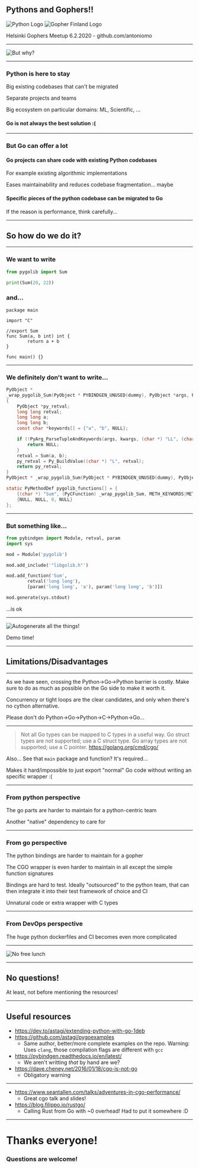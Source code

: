 ## Pythons and Gophers!!

<img src="images/python-helsinki.png" alt="Python Logo" />
<img src="images/gopher-finland.png" alt="Gopher Finland Logo" />

Helsinki Gophers Meetup 6.2.2020 - github.com/antoniomo

---

<img src="images/but-why.png" alt="But why?" />

---

### Python is here to stay

Big existing codebases that can't be migrated
<!-- .element: class="fragment" -->

Separate projects and teams
<!-- .element: class="fragment" -->

Big ecosystem on particular domains: ML, Scientific, ...
<!-- .element: class="fragment" -->

#### Go is not always the best solution :(
<!-- .element: class="fragment" -->

---

### But Go can offer a lot

#### Go projects can share code with existing Python codebases
<!-- .element: class="fragment" -->

For example existing algorithmic implementations
<!-- .element: class="fragment" -->

Eases maintainability and reduces codebase fragmentation... maybe
<!-- .element: class="fragment" -->

#### Specific pieces of the python codebase can be migrated to Go
<!-- .element: class="fragment" -->

If the reason is performance, think carefully...
<!-- .element: class="fragment" -->

---

## So how do we do it?

---

### We want to write

```python
from pygolib import Sum

print(Sum(20, 22))
```
<!-- .element: class="fragment" -->

### and...
<!-- .element: class="fragment" -->

```golang
package main

import "C"

//export Sum
func Sum(a, b int) int {
        return a + b
}

func main() {}
```
<!-- .element: class="fragment" -->

---

### We definitely don't want to write...

```c
PyObject *
_wrap_pygolib_Sum(PyObject * PYBINDGEN_UNUSED(dummy), PyObject *args, PyObject *kwargs)
{
    PyObject *py_retval;
    long long retval;
    long long a;
    long long b;
    const char *keywords[] = {"a", "b", NULL};

    if (!PyArg_ParseTupleAndKeywords(args, kwargs, (char *) "LL", (char **) keywords, &a, &b)) {
        return NULL;
    }
    retval = Sum(a, b);
    py_retval = Py_BuildValue((char *) "L", retval);
    return py_retval;
}
PyObject * _wrap_pygolib_Sum(PyObject * PYBINDGEN_UNUSED(dummy), PyObject *args, PyObject *kwargs);

static PyMethodDef pygolib_functions[] = {
    {(char *) "Sum", (PyCFunction) _wrap_pygolib_Sum, METH_KEYWORDS|METH_VARARGS, "Sum(a, b)\n\ntype: a: long long\ntype: b: long long" },
    {NULL, NULL, 0, NULL}
};
```
<!-- .element: class="fragment" -->

---

### But something like...

```python
from pybindgen import Module, retval, param
import sys

mod = Module('pygolib')

mod.add_include('"libgolib.h"')

mod.add_function('Sum',
        retval('long long'),
        [param('long long', 'a'), param('long long', 'b')])

mod.generate(sys.stdout)
```
<!-- .element: class="fragment" -->

...is ok
<!-- .element: class="fragment" -->

---

<img src="images/autogenerate-all.jpg" alt="Autogenerate all the things!" />

Demo time!
<!-- .element: class="fragment" -->

---

## Limitations/Disadvantages

---

As we have seen, crossing the Python->Go->Python barrier is costly. Make sure to
do as much as possible on the Go side to make it worth it.

Concurrency or tight loops are the clear candidates, and only when there's no
cython alternative.
<!-- .element: class="fragment" -->

Please don't do Python->Go->Python->C->Python->Go...
<!-- .element: class="fragment" -->

---

> Not all Go types can be mapped to C types in a useful way. Go struct types are
> not supported; use a C struct type. Go array types are not supported; use a C
> pointer.
https://golang.org/cmd/cgo/

Also... See that `main` package and function? It's required...

Makes it hard/impossible to just export "normal" Go code without writing an
specific wrapper :(
<!-- .element: class="fragment" -->

---

### From python perspective

The go parts are harder to maintain for a python-centric team
<!-- .element: class="fragment" -->

Another "native" dependency to care for
<!-- .element: class="fragment" -->

---

### From go perspective

The python bindings are harder to maintain for a gopher
<!-- .element: class="fragment" -->

The CGO wrapper is even harder to maintain in all except the simple function
signatures
<!-- .element: class="fragment" -->

Bindings are hard to test. Ideally "outsourced" to the python team, that can
then integrate it into their test framework of choice and CI
<!-- .element: class="fragment" -->

Unnatural code or extra wrapper with C types
<!-- .element: class="fragment" -->

---

### From DevOps perspective

The huge python dockerfiles and CI becomes even more complicated
<!-- .element: class="fragment" -->

---

<img src="images/free-lunch.jpg" alt="No free lunch" />

---

## No questions!

At least, not before mentioning the resources!
<!-- .element: class="fragment" -->

---

## Useful resources

- https://dev.to/astagi/extending-python-with-go-1deb
- https://github.com/astagi/pygoexamples
  - Same author, better/more complete examples on the repo. Warning: Uses
    `clang`, those compilation flags are different with `gcc`
- https://pybindgen.readthedocs.io/en/latest/
  - We aren't writting _that_ by hand are we?
- https://dave.cheney.net/2016/01/18/cgo-is-not-go
  - Obligatory warning

---

- https://www.seantallen.com/talks/adventures-in-cgo-performance/
  - Great cgo talk and slides!
- https://blog.filippo.io/rustgo/
  - Calling Rust from Go with ~0 overhead! Had to put it somewhere :D

---

# Thanks everyone!

### Questions are welcome!
